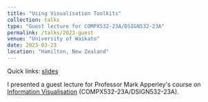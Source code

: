 ```yaml
---
title: "Using Visualisation Toolkits"
collection: talks
type: "Guest lecture for COMPX532-23A/DSIGN532-23A"
permalink: /talks/2023-guest
venue: "University of Waikato"
date: 2023-03-23
location: "Hamilton, New Zealand"
---
```


Quick links: [slides](http://dgt12.github.io/files/compx532_23a.pdf)

I presented a guest lecture for Professor Mark Apperley's course on [Information Visualisation](https://papers.waikato.ac.nz/papers/COMPX532) (COMPX532-23A/DSIGN532-23A).